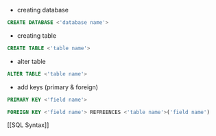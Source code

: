
- creating database
~~~sql
CREATE DATABASE <'database name'>
~~~

- creating table
~~~sql
CREATE TABLE <'table name'>
~~~

- alter table
~~~sql
ALTER TABLE <'table name'>
~~~

- add keys (primary & foreign)
~~~sql
PRIMARY KEY <'field name'>

FOREIGN KEY <'field name'> REFREENCES <'table name'>('field name')
~~~


[[SQL Syntax]]